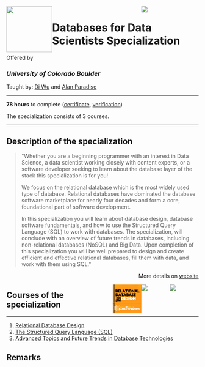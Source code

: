 <a href="https://www.coursera.org/specializations/databases-for-data-scientists">
  <img src="/img/Databases_for_Data_Scientists_Specialization_logo.png" width="150" align="right">
</a>

<img src="https://upload.wikimedia.org/wikipedia/commons/c/c3/Colorado_Buffaloes_wordmark.svg" width="120" height="120" align="left">

# Databases for Data Scientists Specialization

Offered by 
### *University of Colorado Boulder*

Taught by: [Di Wu](https://www.coursera.org/instructor/di-wu) and [Alan Paradise](https://www.coursera.org/instructor/alan-paradise)

---

**78 hours** to complete ([certificate](./Certificate/cert.pdf), [verification](verification_link))

The specialization consists of 3 courses. 

---

## Description of the specialization

>"Whether you are a beginning programmer with an interest in Data Science, a data scientist working closely with content experts, or a software developer seeking to learn about the database layer of the stack this specialization is for you!
>
>We focus on the relational database which is the most widely used type of database.  Relational databases have dominated the database software marketplace for nearly four decades and form a core, foundational part of software development. 
>
>In this specialization you will learn about database design, database software fundamentals, and how to use the Structured Query Language (SQL) to work with databases. The specialization, will conclude with an overview of future trends in databases, including non-relational databases (NoSQL) and Big Data. Upon completion of this specialization you will be well prepared to design and create efficient and effective relational databases, fill them with data, and work with them using SQL."

<p align="right">More details on <a href="https://www.coursera.org/specializations/databases-for-data-scientists">website</a></p>

<a href="https://www.coursera.org/learn/advanced-topics-future-trends-database-technologies">
  <img src="/img/Advanced_Topics_and_Future_Trends_in_Database_Technologies_logo" width="75" align="right">
</a>
<a href="https://www.coursera.org/learn/the-structured-query-language-sql">
  <img src="/img/The_Structured_Query_Language_(SQL)_logo.avif" width="75" align="right">
</a>
<a href="https://www.coursera.org/learn/relational-database-design">
  <img src="/img/Relational_Database_Design_logo.png" width="75" align="right">
</a>

## Courses of the specialization

---

1. [Relational Database Design](./course1_folder)
2. [The Structured Query Language (SQL)](./course2_folder)
3. [Advanced Topics and Future Trends in Database Technologies](./course3_folder)

## Remarks
